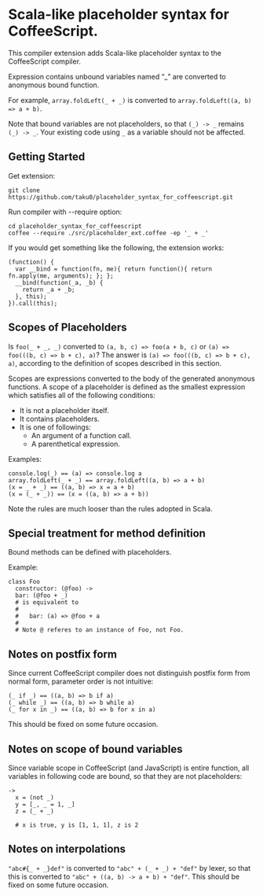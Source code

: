 Scala-like placeholder syntax for CoffeeScript.
===============================================

This compiler extension adds Scala-like placeholder syntax to the CoffeeScript compiler.

Expression contains unbound variables named “_” are converted to anonymous bound function.

For example, `array.foldLeft(_ + _)` is converted to `array.foldLeft((a, b) => a + b)`.

Note that bound variables are not placeholders, so that `(_) -> _` remains `(_) -> _`.  Your existing code using `_` as a variable should not be affected.

Getting Started
---------------

Get extension:

    git clone https://github.com/taku0/placeholder_syntax_for_coffeescript.git

Run compiler with --require option:

    cd placeholder_syntax_for_coffeescript
    coffee --require ./src/placeholder_ext.coffee -ep '_ + _'

If you would get something like the following, the extension works:

    (function() {
      var __bind = function(fn, me){ return function(){ return fn.apply(me, arguments); }; };
      __bind(function(_a, _b) {
        return _a + _b;
      }, this);
    }).call(this);

Scopes of Placeholders
----------------------

Is `foo(_ + _, _)` converted to `(a, b, c) => foo(a + b, c)` or `(a) => foo(((b, c) => b + c), a)`?  The answer is `(a) => foo(((b, c) => b + c), a)`, according to the definition of scopes described in this section.

Scopes are expressions converted to the body of the generated anonymous functions.  A scope of a placeholder is defined as the smallest expression which satisfies all of the following conditions:

* It is not a placeholder itself.
* It contains placeholders.
* It is one of followings:
  * An argument of a function call.
  * A parenthetical expression.

Examples:

    console.log(_) == (a) => console.log a
    array.foldLeft(_ + _) == array.foldLeft((a, b) => a + b)
    (x = _ + _) == ((a, b) => x = a + b)
    (x = (_ + _)) == (x = ((a, b) => a + b))

Note the rules are much looser than the rules adopted in Scala.

Special treatment for method definition
---------------------------------------

Bound methods can be defined with placeholders.

Example:

    class Foo
      constructor: (@foo) ->
      bar: (@foo + _)
      # is equivalent to
      #
      #   bar: (a) => @foo + a
      #
      # Note @ referes to an instance of Foo, not Foo.

Notes on postfix form
---------------------

Since current CoffeeScript compiler does not distinguish postfix form from normal form, parameter order is not intuitive:

    (_ if _) == ((a, b) => b if a)
    (_ while _) == ((a, b) => b while a)
    (_ for x in _) == ((a, b) => b for x in a)

This should be fixed on some future occasion.

Notes on scope of bound variables
---------------------------------

Since variable scope in CoffeeScript (and JavaScript) is entire function, all variables in following code are bound, so that they are not placeholders:

    ->
      x = (not _)
      y = [_, _ = 1, _]
      z = (_ + _)
  
      # x is true, y is [1, 1, 1], z is 2

Notes on interpolations
-----------------------

`"abc#{_ + _}def"` is converted to `"abc" + (_ + _) + "def"` by lexer, so that this is converted to `"abc" + ((a, b) -> a + b) + "def"`.  This should be fixed on some future occasion.
